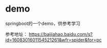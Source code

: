 # demo
springboot的一个demo，供参考学习

参考地址：
https://baijiahao.baidu.com/s?id=1608301601154521261&wfr=spider&for=pc
